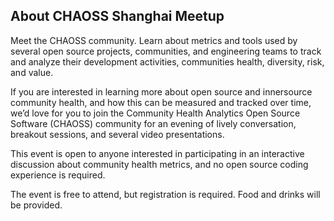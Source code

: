 ## About CHAOSS Shanghai Meetup

Meet the CHAOSS community. Learn about metrics and tools used by several open source projects, communities, and engineering teams to track and analyze their development activities, communities health, diversity, risk, and value.

If you are interested in learning more about open source and innersource community health, and how this can be measured and tracked over time, we’d love for you to join the Community Health Analytics Open Source Software (CHAOSS) community for an evening of lively conversation, breakout sessions, and several video presentations.

This event is open to anyone interested in participating in an interactive discussion about community health metrics, and no open source coding experience is required.

The event is free to attend, but registration is required. Food and drinks will be provided. 
